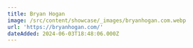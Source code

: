 ```yaml
---
title: Bryan Hogan
image: /src/content/showcase/_images/bryanhogan.com.webp
url: 'https://bryanhogan.com/'
dateAdded: 2024-06-03T18:48:06.000Z
---
```


